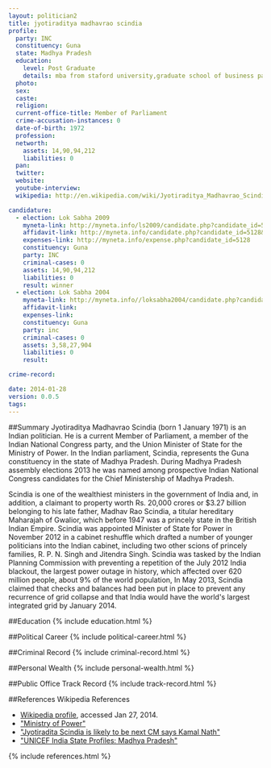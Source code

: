 ```yaml
---
layout: politician2
title: jyotiraditya madhavrao scindia
profile: 
  party: INC
  constituency: Guna
  state: Madhya Pradesh
  education: 
    level: Post Graduate
    details: mba from staford university,graduate school of business palo alto,ca,usa in 2001
  photo: 
  sex: 
  caste: 
  religion: 
  current-office-title: Member of Parliament
  crime-accusation-instances: 0
  date-of-birth: 1972
  profession: 
  networth: 
    assets: 14,90,94,212
    liabilities: 0
  pan: 
  twitter: 
  website: 
  youtube-interview: 
  wikipedia: http://en.wikipedia.com/wiki/Jyotiraditya_Madhavrao_Scindia

candidature: 
  - election: Lok Sabha 2009
    myneta-link: http://myneta.info/ls2009/candidate.php?candidate_id=5128
    affidavit-link: http://myneta.info/candidate.php?candidate_id=5128&scan=original
    expenses-link: http://myneta.info/expense.php?candidate_id=5128
    constituency: Guna 
    party: INC
    criminal-cases: 0
    assets: 14,90,94,212
    liabilities: 0
    result: winner 
  - election: Lok Sabha 2004
    myneta-link: http://myneta.info//loksabha2004/candidate.php?candidate_id=2078
    affidavit-link: 
    expenses-link: 
    constituency: Guna 
    party: inc
    criminal-cases: 0
    assets: 3,58,27,904
    liabilities: 0
    result:  

crime-record: 

date: 2014-01-28
version: 0.0.5
tags: 
---
```

##Summary
Jyotiraditya Madhavrao Scindia (born 1 January 1971) is an Indian politician. He is a current Member of Parliament, a member of the Indian National Congress party, and the Union Minister of State for the Ministry of Power. In the Indian parliament, Scindia, represents the Guna constituency in the state of Madhya Pradesh. During Madhya Pradesh assembly elections 2013 he was named among prospective Indian National Congress candidates for the Chief Ministership of Madhya Pradesh.

Scindia is one of the wealthiest ministers in the government of India and, in addition, a claimant to property worth Rs. 20,000 crores or $3.27 billion belonging to his late father, Madhav Rao Scindia, a titular hereditary Maharajah of Gwalior, which before 1947 was a princely state in the British Indian Empire. Scindia was appointed Minister of State for Power in November 2012 in a cabinet reshuffle which drafted a number of younger politicians into the Indian cabinet, including two other scions of princely families, R. P. N. Singh and Jitendra Singh. Scindia was tasked by the Indian Planning Commission with preventing a repetition of the July 2012 India blackout, the largest power outage in history, which affected over 620 million people, about 9% of the world population, In May 2013, Scindia claimed that checks and balances had been put in place to prevent any recurrence of grid collapse and that India would have the world's largest integrated grid by January 2014.


##Education
{% include education.html %}


##Political Career
{% include political-career.html %}


##Criminal Record
{% include criminal-record.html %}


##Personal Wealth
{% include personal-wealth.html %}


##Public Office Track Record
{% include track-record.html %}


##References
Wikipedia References
- [Wikipedia profile]({{page.profile.wikipedia}}), accessed Jan 27, 2014.
- ["Ministry of Power"][wiki1]
- ["Jyotiradita Scindia is likely to be next CM says Kamal Nath"][wiki2]
- ["UNICEF India State Profiles: Madhya Pradesh"][wiki3]

[wiki1]: http://www.powermin.nic.in/
[wiki2]: http://ibnlive.in.com/news/jyotiraditya-scindia-is-likely-to-be-next-cm-says-kamal-nath/413541-3-236.html
[wiki3]: http://www.unicef.org/india/state_profiles_4341.htm


{% include references.html %}